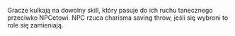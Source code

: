 Gracze kulkają na dowolny skill, który pasuje do ich ruchu tanecznego przeciwko NPCetowi. NPC rzuca charisma saving throw, jeśli się wybroni to role się zamieniają. 